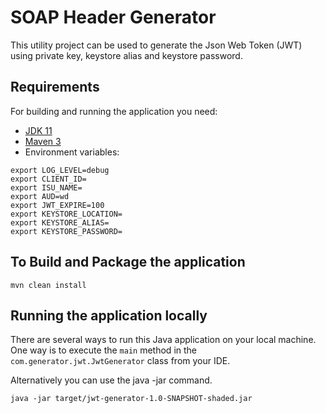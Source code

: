 # SOAP Header Generator

This utility project can be used to generate the Json Web Token (JWT) using private key, 
keystore alias and keystore password.

## Requirements

For building and running the application you need:

- [JDK 11](https://www.oracle.com/java/technologies/downloads/#java11-mac)
- [Maven 3](https://maven.apache.org)
- Environment variables:

```shell
export LOG_LEVEL=debug
export CLIENT_ID=
export ISU_NAME=
export AUD=wd
export JWT_EXPIRE=100
export KEYSTORE_LOCATION=
export KEYSTORE_ALIAS=
export KEYSTORE_PASSWORD=
```

## To Build and Package the application

```shell
mvn clean install
```

## Running the application locally

There are several ways to run this Java application on your local machine. One way is to execute
the `main` method in the `com.generator.jwt.JwtGenerator` class from your IDE.

Alternatively you can use the java -jar command.

```shell
java -jar target/jwt-generator-1.0-SNAPSHOT-shaded.jar
```
